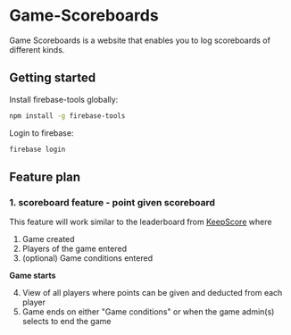# Game-Scoreboards
Game Scoreboards is a website that enables you to log scoreboards of different kinds.

## Getting started

Install firebase-tools globally:

```bash
npm install -g firebase-tools
```

Login to firebase:

```bash
firebase login
```

## Feature plan

### 1. scoreboard feature - point given scoreboard
This feature will work similar to the leaderboard from [KeepScore](https://keepthescore.co/choose/?ref=landing_top) where 

1. Game created
2. Players of the game entered
3. (optional) Game conditions entered

**Game starts**

4. View of all players where points can be given and deducted from each player
5. Game ends on either "Game conditions" or when the game admin(s) selects to end the game



